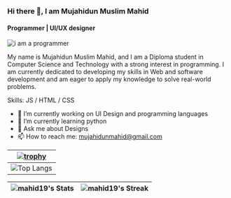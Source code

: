 ### Hi there 👋, I am Mujahidun Muslim Mahid
#### Programmer | UI/UX designer

![i am a programmer](https://scontent.fcgp27-1.fna.fbcdn.net/v/t39.30808-6/328273745_708847470898411_788651178928821366_n.jpg?_nc_cat=102&ccb=1-7&_nc_sid=9c7eae&_nc_eui2=AeF56ZCnn0QMPz0IcRPAVHwqahGv064k7llqEa_TriTuWdWPZ9xZpHhC8r6622NNr7QEdRhNEKswVNGYafKxjgYM&_nc_ohc=81xYv2hNfwYAX9OJaf4&_nc_ht=scontent.fcgp27-1.fna&oh=00_AfAZ0GRpqO32d5OGYj8EkCVRRmU7vxlFETl_IJhREMNMcg&oe=65BF5D3A)

My name is Mujahidun Muslim Mahid, and I am a Diploma student in Computer Science and Technology with a strong interest in programming. I am currently dedicated to developing my skills in Web and software development and am eager to apply my knowledge to solve real-world problems.

Skills: JS / HTML / CSS

- 🔭 I’m currently working on UI Design and programming languages 
- 🌱 I’m currently learning python 
- 💬 Ask me about Designs
- 📫 How to reach me: mujahidunmahid@gmail.com 

| [![trophy](https://github-profile-trophy.vercel.app/?username=mahid19)](https://github.com/ryo-ma/github-profile-trophy) |
|:---:|
| ![Top Langs](https://github-readme-stats.vercel.app/api/top-langs/?username=mahid19&theme=tokyonight) |

![mahid19's Stats](https://github-readme-stats.vercel.app/api?username=mahid19&theme=gotham&show_icons=true&hide_border=false&count_private=true) | ![mahid19's Streak](https://github-readme-streak-stats.herokuapp.com/?user=mahid19&theme=gotham&hide_border=false) |
|:---:|:---:|
